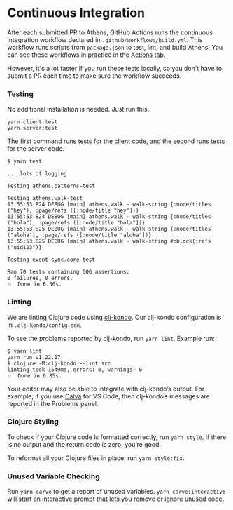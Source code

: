 # Continuous Integration

After each submitted PR to Athens, GitHub Actions runs the continuous integration workflow declared in `.github/workflows/build.yml`. This workflow runs scripts from `package.json` to test, lint, and build Athens. You can see these workflows in practice in the [Actions tab](https://github.com/athensresearch/athens/actions/).

However, it's a lot faster if you run these tests locally, so you don't have to submit a PR each time to make sure the workflow succeeds.


### Testing

No additional installation is needed. Just run this:

```
yarn client:test
yarn server:test
```

The first command runs tests for the client code, and the second runs tests for the server code.

```
$ yarn test

... lots of logging

Testing athens.patterns-test

Testing athens.walk-test
13:55:53.824 DEBUG [main] athens.walk - walk-string {:node/titles ("hey"), :page/refs ([:node/title "hey"])}
13:55:53.824 DEBUG [main] athens.walk - walk-string {:node/titles ("hola"), :page/refs ([:node/title "hola"])}
13:55:53.825 DEBUG [main] athens.walk - walk-string {:node/titles ("aloha"), :page/refs ([:node/title "aloha"])}
13:55:53.825 DEBUG [main] athens.walk - walk-string #:block{:refs ("uid123")}

Testing event-sync.core-test

Ran 70 tests containing 606 assertions.
0 failures, 0 errors.
✨  Done in 6.36s.
```


### Linting

We are linting Clojure code using [clj-kondo](https://github.com/borkdude/clj-kondo). 
Our clj-kondo configuration is in `.clj-kondo/config.edn`.

To see the problems reported by clj-kondo, run `yarn lint`. Example run:

```
$ yarn lint
yarn run v1.22.17
$ clojure -M:clj-kondo --lint src
linting took 1549ms, errors: 0, warnings: 0
✨  Done in 6.85s.
```

Your editor may also be able to integrate with clj-kondo’s output. For example, if you use [Calva](https://marketplace.visualstudio.com/items?itemName=betterthantomorrow.calva) for VS Code, then clj-kondo’s messages are reported in the Problems panel.


### Clojure Styling

To check if your Clojure code is formatted correctly, run `yarn style`. If there is no output and the return code is zero, you’re good. 

To reformat all your Clojure files in place, run `yarn style:fix`.


### Unused Variable Checking

Run `yarn carve` to get a report of unused variables. `yarn carve:interactive` will start an interactive prompt that lets you remove or ignore unused code.

